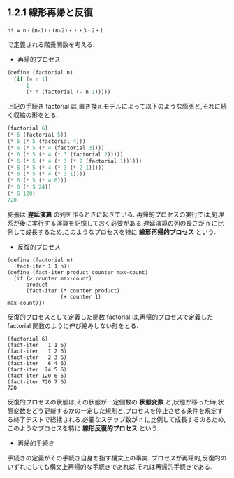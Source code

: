 ## 1.2.1 線形再帰と反復

```
n! = n・(n-1)・(n-2)・・・3・2・1
```
で定義される階乗関数を考える.



* 再帰的プロセス

```scheme
(define (factorial n)
  (if (= n 1)
      1
      (* n (factorial (- n 1)))))
```

上記の手続き factorial は,置き換えモデルによって以下のような膨張と,それに続く収縮の形をとる.

```scheme
(factorial 6)
(* 6 (factorial 5))
(* 6 (* 5 (factorial 4)))
(* 6 (* 5 (* 4 (factorial 3))))
(* 6 (* 5 (* 4 (* 3 (factorial 2)))))
(* 6 (* 5 (* 4 (* 3 (* 2 (factorial 1))))))
(* 6 (* 5 (* 4 (* 3 (* 2 1)))))
(* 6 (* 5 (* 4 (* 3 1))))
(* 6 (* 5 (* 4 6)))
(* 6 (* 5 24))
(* 6 120)
720
```

膨張は **遅延演算** の列を作るときに起きている.
再帰的プロセスの実行では,処理系が後に実行する演算を記憶しておく必要がある.遅延演算の列の長さが n に比例して成長するため,このようなプロセスを特に **線形再帰的プロセス** という.

* 反復的プロセス

```
(define (factorial n)
  (fact-iter 1 1 n))
(define (fact-iter product counter max-count)
  (if (> counter max-count)
      product
      (fact-iter (* counter product)
                 (+ counter 1)
max-count)))
```

反復的プロセスとして定義した関数 factorial は,再帰的プロセスで定義した factorial 関数のように伸び縮みしない形をとる.

```
(factorial 6)
(fact-iter   1 1 6)
(fact-iter   1 2 6)
(fact-iter   2 3 6)
(fact-iter   6 4 6)
(fact-iter  24 5 6)
(fact-iter 120 6 6)
(fact-iter 720 7 6)
720
```

反復的プロセスの状態は,その状態が一定個数の **状態変数** と,状態が移った時,状態変数をどう更新するかの一定した規則と,プロセスを停止させる条件を規定する終了テストで総括される.必要なステップ数が n に比例して成長するのるため,このようなプロセスを特に **線形反復的プロセス** という.

* 再帰的手続き

手続きの定義がその手続き自身を指す構文上の事実.
プロセスが再帰的,反復的のいずれにしても構文上再帰的な手続きであれば,それは再帰的手続きである.
